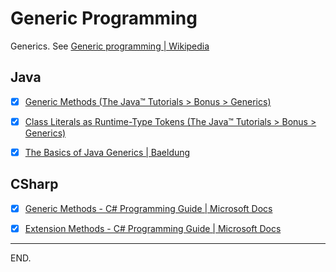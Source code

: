 # Generic Programming

Generics. See [Generic programming | Wikipedia](https://en.wikipedia.org/wiki/Generic_programming)


## Java

- [x] [Generic Methods (The Java™ Tutorials > Bonus > Generics)](https://docs.oracle.com/javase/tutorial/extra/generics/methods.html)

- [x] [Class Literals as Runtime-Type Tokens (The Java™ Tutorials > Bonus > Generics)](https://docs.oracle.com/javase/tutorial/extra/generics/literals.html)

- [x] [The Basics of Java Generics | Baeldung](https://www.baeldung.com/java-generics)


## CSharp

- [x] [Generic Methods - C# Programming Guide | Microsoft Docs](https://docs.microsoft.com/en-us/dotnet/csharp/programming-guide/generics/generic-methods)

- [x] [Extension Methods - C# Programming Guide | Microsoft Docs](https://docs.microsoft.com/en-us/dotnet/csharp/programming-guide/classes-and-structs/extension-methods)

---

END.
